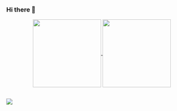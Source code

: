 ### Hi there 👋

<!--

- 🔭 I’m currently working on ...
- 🌱 I’m currently learning ...
- 👯 I’m looking to collaborate on ...
- 🤔 I’m looking for help with ...
- 💬 Ask me about ...
- 📫 How to reach me: ...
- 😄 Pronouns: ...
- ⚡ Fun fact: ...
-->

<div align="center">
  <a href="https://github.com/joycemamede">
    <img align="center" height="180em" src="https://github-readme-stats.vercel.app/api?username=joycemamede&show_icons=true&theme=dracula&include_all_commits=true&count_private=true"/>
    <img align="center" height="180em" src="https://github-readme-stats.vercel.app/api/top-langs/?username=joycemamede&layout=compact&langs_count=7&theme=dracula"/>
  </a>
</div>

##

<div>
  <img src="https://github.com/joycemamede/joycemamede/blob/output/github-contribution-grid-snake.svg"/>
  <!-- ![Snake animation](https://github.com/joycemamede/joycemamede/blob/output/github-contribution-grid-snake.svg) not showing -->
</div>
